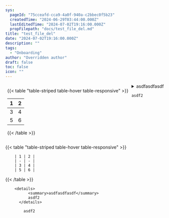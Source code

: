 ```yaml
---
sys:
  pageId: "75cceafd-cca9-4a0f-940a-c2bbec0f5b23"
  createdTime: "2024-06-29T03:44:00.000Z"
  lastEditedTime: "2024-07-02T19:16:00.000Z"
  propFilepath: "docs/test_file_del.md"
title: "test_file_del"
date: "2024-07-02T19:16:00.000Z"
description: ""
tags:
  - "Onboarding"
author: "Overridden author"
draft: false
toc: false
icon: ""
---
```


<div style="display: flex;flex-direction: row; column-gap:10px; max-width: 630px;justify-content: center;">
<div>

{{< table "table-striped table-hover table-responsive" >}}

| 1 | 2 |
| - | - |
| 3 | 4 |
| 5 | 6 |

{{< /table >}}

</div>
<div>

<details>
      <summary>asdfasdfasdf</summary>
      asdf2
  </details>

	asdf2

</div>
</div>

{{< table "table-striped table-hover table-responsive" >}}

		| 1 | 2 |
		| - | - |
		| 3 | 4 |
		| 5 | 6 |

{{< /table >}}

		<details>
		      <summary>asdfasdfasdf</summary>
		      asdf2
		  </details>

			asdf2
